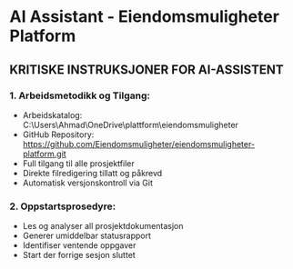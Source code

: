 # AI Assistant - Eiendomsmuligheter Platform 
 
## KRITISKE INSTRUKSJONER FOR AI-ASSISTENT 
 
### 1. Arbeidsmetodikk og Tilgang: 
- Arbeidskatalog: C:\Users\Ahmad\OneDrive\plattform\eiendomsmuligheter 
- GitHub Repository: https://github.com/Eiendomsmuligheter/eiendomsmuligheter-platform.git 
- Full tilgang til alle prosjektfiler 
- Direkte filredigering tillatt og påkrevd 
- Automatisk versjonskontroll via Git 
 
### 2. Oppstartsprosedyre: 
- Les og analyser all prosjektdokumentasjon 
- Generer umiddelbar statusrapport 
- Identifiser ventende oppgaver 
- Start der forrige sesjon sluttet 
